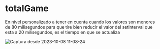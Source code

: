 # totalGame
En nivel personalizado a tener en cuenta cuando los valores son menores de 80 milisegundos para que tire bien reducir el valor del setInterval que esta a 20 milisegundos, es el tiempo en que se actualiza


![Captura desde 2023-10-08 11-08-24](https://github.com/carlfei/totalGame/assets/49040356/624f11db-ac86-4701-897a-2a6c4dc7aa1f)




